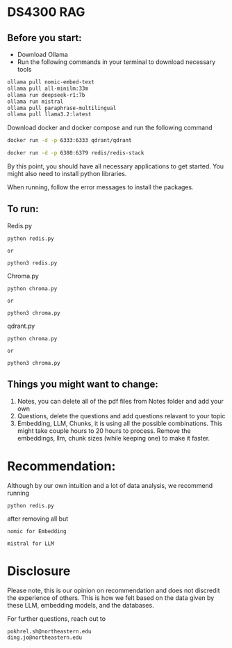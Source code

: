 # DS4300 RAG 

## Before you start:
* Download Ollama
* Run the following commands in your terminal to download necessary tools
```bash
ollama pull nomic-embed-text
ollama pull all-minilm:33m
ollama run deepseek-r1:7b
ollama run mistral
ollama pull paraphrase-multilingual
ollama pull llama3.2:latest
```

Download docker and docker compose and run the following command
```bash
docker run -d -p 6333:6333 qdrant/qdrant

docker run -d -p 6380:6379 redis/redis-stack

```

By this point, you should have all necessary applications to get started. You might also need to install python libraries.

When running, follow the error messages to install the packages.

## To run:

Redis.py
```
python redis.py

or 

python3 redis.py
```

Chroma.py
```
python chroma.py

or 

python3 chroma.py
```

qdrant.py
```
python chroma.py

or 

python3 chroma.py
```

## Things you might want to change:
1. Notes, you can delete all of the pdf files from Notes folder and add your own
2. Questions, delete the questions and add questions relavant to your topic
3. Embedding, LLM, Chunks, it is using all the possible combinations. This might take couple hours to 20 hours to process. Remove the embeddings, llm, chunk sizes (while keeping one) to make it faster. 

# Recommendation:

Although by our own intuition and a lot of data analysis, we recommend running 
```
python redis.py
``` 
after removing all but
```
nomic for Embedding

mistral for LLM
```

# Disclosure

Please note, this is our opinion on recommendation and does not discredit the experience of others. This is how we felt based on the data given by these LLM, embedding models, and the databases.


For further questions, reach out to 

```
pokhrel.sh@northeastern.edu
ding.jo@northeastern.edu
```
